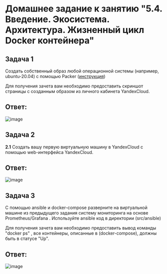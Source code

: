 # Домашнее задание к занятию "5.4. Введение. Экосистема. Архитектура. Жизненный цикл Docker контейнера"
## Задача 1

Создать собственный образ  любой операционной системы (например, ubuntu-20.04) с помощью Packer ([инструкция](https://cloud.yandex.ru/docs/tutorials/infrastructure-management/packer-quickstart))

Для получения зачета вам необходимо предоставить скриншот страницы с созданным образом из личного кабинета YandexCloud.

## Ответ:
![image](https://user-images.githubusercontent.com/98211990/219427989-46cbeb4d-2974-4e0c-be5f-43fc9df2bdb9.png)


## Задача 2

**2.1** Создать вашу первую виртуальную машину в YandexCloud с помощью web-интерфейса YandexCloud. 

## Ответ:
![image](https://user-images.githubusercontent.com/98211990/219429714-dd01c996-5df0-43e0-94a9-f309932e5542.png)

## Задача 3

С помощью ansible и docker-compose разверните на виртуальной машине из предыдущего задания систему мониторинга на основе Prometheus/Grafana . Используйте ansible код в директории (src/ansible)

Для получения зачета вам необходимо предоставить вывод команды "docker ps" , все контейнеры, описанные в (docker-compose), должны быть в статусе "Up".

## Ответ:
![image](https://user-images.githubusercontent.com/98211990/220453206-d2635cc4-fae4-4adc-9a54-1817fbb61bba.png)



